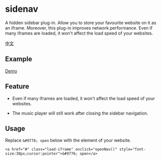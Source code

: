 # sidenav 

A hidden sidebar plug-in. Allow you to store your favourite website on it as an iframe. Moreover, this plug-in improves network performance. Even if many iframes are loaded, it won't affect the load speed of your websites.

[中文](https://github.com/luochang212/sidenav/blob/master/README_zh.md)

## Example

[Demo](https://luochang212.github.io/demo/sidenav/)

## Feature

- Even if many iframes are loaded, it won't affect the load speed of your websites.

- The music player will still work after closing the sidebar navigation.

## Usage

Replace `&#9776; open` below with the element of your website.

```
<a href="#" class="load-iframe" onclick="openNav()" style="font-size:30px;cursor:pointer">&#9776; open</a>
```
